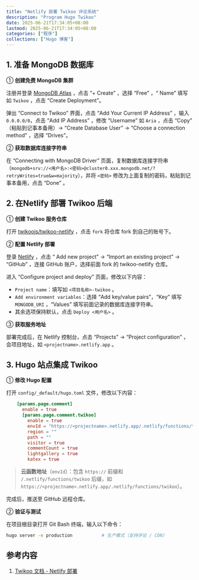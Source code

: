 ```yaml
---
title: "Netlify 部署 Twikoo 评论系统"
description: "Program Hugo Twikoo"
date: 2025-06-21T17:34:05+08:00
lastmod: 2025-06-21T17:34:05+08:00
categories: ["程序"]
collections: ["Hugo 博客"]
---
```


<!--more-->

## 1. 准备 MongoDB 数据库

① **创建免费 MongoDB 集群**

注册并登录 [MongoDB Atlas](https://www.mongodb.com/cloud/atlas/register) ，点击 “+ Create” ，选择 “Free” ，“ Name” 填写如 `Twikoo` ，点击 “Create Deployment”。

弹出 “Connect to Twikoo” 界面，点击 “Add Your Current IP Address” ，输入 `0.0.0.0/0`，点击 “Add IP Address” ，修改 “Username” 如 `Aria` ，点击 “Copy” （粘贴到记事本备用）→ “Create Database User” → “Choose a connection method” ，选择  “Drives”。

② **获取数据库连接字符串**

在 “Connecting with MongoDB Driver” 页面，复制数据库连接字符串（`mongodb+srv://<用户名>:<密码>@cluster0.xxx.mongodb.net/?retryWrites=true&w=majority`），并将 `<密码>` 修改为上面复制的密码，粘贴到记事本备用，点击 “Done” 。

## 2. 在Netlify 部署 Twikoo 后端

① **创建 Twikoo 服务仓库**

打开 [twikoojs/twikoo-netlify](https://bgithub.xyz/twikoojs/twikoo-netlify) ，点击 `fork` 将仓库 fork 到自己的账号下。

② **配置 Netlify 部署**

登录 [Netlify](https://app.netlify.com) ，点击 “ Add new project” → “Import an existing project” → “GitHub” ，连接 GitHub 账户，选择前面 fork 的 twikoo-netlify 仓库。

进入 “Configure project and deploy” 页面，修改以下内容：

- `Project name`：填写如 `<项目名称>-twikoo` 。
- `Add environment variables`：选择 “Add key/value pairs”，“Key” 填写 `MONGODB_URI` ，“Values” 填写前面记录的数据库连接字符串。
- 其余选项保持默认，点击 `Deploy <用户名>` 。

③ **获取服务地址**

部署完成后，在 Netlify 控制台，点击 “Projects” → “Project configuration” ，会项目地址，如 `<projectname>.netlify.app` 。

## 3. Hugo 站点集成 Twikoo

① **修改 Hugo 配置**

打开 `config/_default/hugo.toml` 文件，修改以下内容：

```toml
    [params.page.comment]
      enable = true
      [params.page.comment.twikoo]
        enable = true
        envId = "https://<projectname>.netlify.app/.netlify/functions/twikoo"
        region = ""
        path = ""
        visitor = true
        commentCount = true
        lightgallery = true
        katex = true
```

> **云函数地址**（`envId`）：包含 `https://` 前缀和 `/.netlify/functions/twikoo` 后缀，如 `https://<projectname>.netlify.app/.netlify/functions/twikoo`）。

完成后，推送至 GitHub 远程仓库。

② **验证与测试**

在项目根目录打开 Git Bash 终端，输入以下命令：

```bash
hugo server -e production           # 生产模式（支持评论 / CDN）
```



## 参考内容

1. [Twikoo 文档 - Netlify 部署](https://twikoo.js.org/backend.html#netlify-%E9%83%A8%E7%BD%B2)
